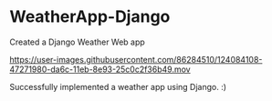 # WeatherApp-Django
Created a Django Weather Web app

https://user-images.githubusercontent.com/86284510/124084108-47271980-da6c-11eb-8e93-25c0c2f36b49.mov

Successfully implemented a weather app using Django. :)
